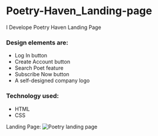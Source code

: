 # Poetry-Haven_Landing-page
<p>I Develope Poetry Haven Landing Page</p>
<h3>Design elements are:</h3>
<ul>
<li>Log In button</li>
<li>Create Account button</li>
<li>Search Poet feature</li>
<li>Subscribe Now button</li>
<li>A self-designed company logo</li>
</ul>

<h3>Technology used:</h3>
<ul>
<li>HTML</li>
<li>CSS</li>
</ul>

Landing Page:
![Poetry landing page](https://github.com/user-attachments/assets/2f799f29-8b6b-4d3a-b872-0c29030a3530)
